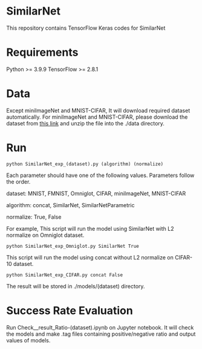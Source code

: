 # SimilarNet
This repository contains TensorFlow Keras codes for SimilarNet

# Requirements
Python >= 3.9.9
TensorFlow >= 2.8.1

# Data
Except miniImageNet and MNIST-CIFAR, It will download required dataset automatically.
For miniImageNet and MNIST-CIFAR, please download the dataset from [this link](https://drive.google.com/file/d/17XYEKAWQIsMej9LjPJlW78XPrYwSEbyW/view?usp=sharing) and unzip the file into the ./data directory.

# Run
```
python SimilarNet_exp_(dataset).py (algorithm) (normalize)
```

Each parameter should have one of the following values. Parameters follow the order.

dataset: MNIST, FMNIST, Omniglot, CIFAR, miniImageNet, MNIST-CIFAR

algorithm: concat, SimilarNet, SimilarNetParametric

normalize: True, False


For example, This script will run the model using SimilarNet with L2 normalize on Omniglot dataset.
```
python SimilarNet_exp_Omniglot.py SimilarNet True
```

This script will run the model using concat without L2 normalize on CIFAR-10 dataset.
```
python SimilarNet_exp_CIFAR.py concat False
```

The result will be stored in ./models/(dataset) directory.

# Success Rate Evaluation
Run Check__result_Ratio-(dataset).ipynb on Jupyter notebook.
It will check the models and make .tag files containing positive/negative ratio and output values of models.
